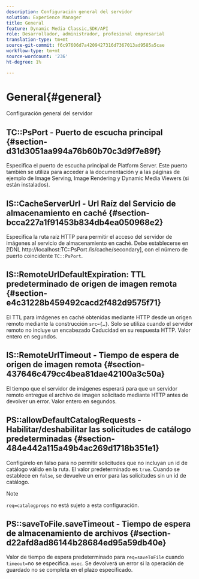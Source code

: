 ```yaml
---
description: Configuración general del servidor
solution: Experience Manager
title: General
feature: Dynamic Media Classic,SDK/API
role: Desarrollador, administrador, profesional empresarial
translation-type: tm+mt
source-git-commit: f6c97606d7a4209427316d7367013ad9585a5cae
workflow-type: tm+mt
source-wordcount: '236'
ht-degree: 1%

---
```



# General{#general}

Configuración general del servidor

## TC::PsPort - Puerto de escucha principal {#section-d31d3051aa994a76b60b70c3d9f7e89f}

Especifica el puerto de escucha principal de Platform Server. Este puerto también se utiliza para acceder a la documentación y a las páginas de ejemplo de Image Serving, Image Rendering y Dynamic Media Viewers (si están instalados).

## IS::CacheServerUrl - Url Raíz del Servicio de almacenamiento en caché {#section-bcca227a1f91453b834db4ea050968e2}

Especifica la ruta raíz HTTP para permitir el acceso del servidor de imágenes al servicio de almacenamiento en caché. Debe establecerse en [!DNL http://localhost:TC::PsPort /is/cache/secondary], con el número de puerto coincidente `TC::PsPort`.

## IS::RemoteUrlDefaultExpiration: TTL predeterminado de origen de imagen remota {#section-e4c31228b459492cacd2f482d9575f71}

El TTL para imágenes en caché obtenidas mediante HTTP desde un origen remoto mediante la construcción `src={…}`. Solo se utiliza cuando el servidor remoto no incluye un encabezado Caducidad en su respuesta HTTP. Valor entero en segundos.

## IS::RemoteUrlTimeout - Tiempo de espera de origen de imagen remota {#section-437646c479cc4bea81dae42100a3c50a}

El tiempo que el servidor de imágenes esperará para que un servidor remoto entregue el archivo de imagen solicitado mediante HTTP antes de devolver un error. Valor entero en segundos.

## PS::allowDefaultCatalogRequests - Habilitar/deshabilitar las solicitudes de catálogo predeterminadas {#section-484e442a115a49b4ac269d1718b351e1}

Configúrelo en falso para no permitir solicitudes que no incluyan un id de catálogo válido en la ruta. El valor predeterminado es `true`. Cuando se establece en `false`, se devuelve un error para las solicitudes sin un id de catálogo.

>[!NOTE]
>
>`req=catalogprops` no está sujeto a esta configuración.

## PS::saveToFile.saveTimeout - Tiempo de espera de almacenamiento de archivos {#section-d22afd8ad86144b28684ed95a59db40e}

Valor de tiempo de espera predeterminado para `req=saveToFile` cuando `timeout=`no se especifica. `msec`. Se devolverá un error si la operación de guardado no se completa en el plazo especificado.
